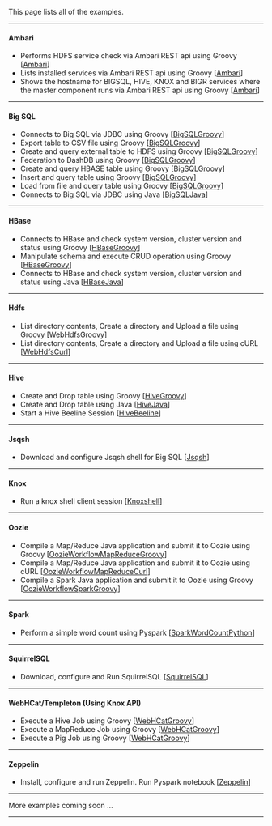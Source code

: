 This page lists all of the examples.

*********************************************************************

#### Ambari

- Performs HDFS service check via Ambari REST api using Groovy [[Ambari](./Ambari/README.md)]
- Lists installed services via Ambari REST api using Groovy [[Ambari](./Ambari/README.md)]
- Shows the hostname for BIGSQL, HIVE, KNOX and BIGR services where the master component runs via Ambari REST api using Groovy [[Ambari](./Ambari/README.md)]

*********************************************************************

#### Big SQL

- Connects to Big SQL via JDBC using Groovy [[BigSQLGroovy](./BigSQLGroovy/README.md)]
- Export table to CSV file using Groovy [[BigSQLGroovy](./BigSQLGroovy/README.md)]
- Create and query external table to HDFS using Groovy [[BigSQLGroovy](./BigSQLGroovy/README.md)]
- Federation to DashDB using Groovy [[BigSQLGroovy](./BigSQLGroovy/README.md)]
- Create and query HBASE table using Groovy [[BigSQLGroovy](./BigSQLGroovy/README.md)]
- Insert and query table using Groovy [[BigSQLGroovy](./BigSQLGroovy/README.md)]
- Load from file and query table using Groovy [[BigSQLGroovy](./BigSQLGroovy/README.md)]
- Connects to Big SQL via JDBC using Java [[BigSQLJava](./BigSQLJava/README.md)]

*********************************************************************

#### HBase

- Connects to HBase and check system version, cluster version and status using Groovy [[HBaseGroovy](./HBaseGroovy/README.md)]
- Manipulate schema and execute CRUD operation using Groovy [[HBaseGroovy](./HBaseGroovy/README.md)]
- Connects to HBase and check system version, cluster version and status using Java [[HBaseJava](./HBaseJava/README.md)]

*********************************************************************

#### Hdfs

- List directory contents, Create a directory and Upload a file using Groovy [[WebHdfsGroovy](./WebHdfsGroovy/README.md)]
- List directory contents, Create a directory and Upload a file using cURL [[WebHdfsCurl](./WebHdfsCurl/README.md)]

*********************************************************************

#### Hive

- Create and Drop table using Groovy [[HiveGroovy](./HiveGroovy/README.md)]
- Create and Drop table using Java [[HiveJava](./HiveJava/README.md)]
- Start a Hive Beeline Session [[HiveBeeline](./HiveBeeline/README.md)]

*********************************************************************

#### Jsqsh

- Download and configure Jsqsh shell for Big SQL [[Jsqsh](./Jsqsh/README.md)]

*********************************************************************

####  Knox

- Run a knox shell client session [[Knoxshell](./Knoxshell/README.md)]

*********************************************************************

#### Oozie

- Compile a Map/Reduce Java application and submit it to Oozie using Groovy [[OozieWorkflowMapReduceGroovy](./OozieWorkflowMapReduceGroovy/README.md)]
- Compile a Map/Reduce Java application and submit it to Oozie using cURL [[OozieWorkflowMapReduceCurl](./OozieWorkflowMapReduceCurl/README.md)]
- Compile a Spark Java application and submit it to Oozie using Groovy [[OozieWorkflowSparkGroovy](./OozieWorkflowSparkGroovy/README.md)]


*********************************************************************

#### Spark

- Perform a simple word count using Pyspark [[SparkWordCountPython](./SparkWordCountPython/README.md)]

*********************************************************************

#### SquirrelSQL

- Download, configure and Run SquirrelSQL [[SquirrelSQL](./SquirrelSQL/README.md)]

*********************************************************************

#### WebHCat/Templeton (Using Knox API)

- Execute a Hive Job using Groovy [[WebHCatGroovy](./WebHCatGroovy/README.md)]
- Execute a MapReduce Job using Groovy  [[WebHCatGroovy](./WebHCatGroovy/README.md)]
- Execute a Pig Job using Groovy [[WebHCatGroovy](./WebHCatGroovy/README.md)]

*********************************************************************

#### Zeppelin

- Install, configure and run Zeppelin. Run Pyspark notebook  [[Zeppelin](./Zeppelin/README.md)]

*********************************************************************

More examples coming soon ...

*********************************************************************
